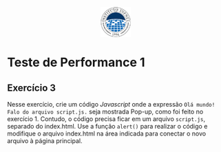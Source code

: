 <p align="center">
    <img src="assets/logo_infnet.png" width="70" height="70" />
</p>

# Teste de Performance 1

## Exercício 3

Nesse exercício, crie um código *Javascript* onde a expressão `Olá mundo! Falo do arquivo script.js.` seja mostrada Pop-up, como foi feito no exercício 1. Contudo, o código precisa ficar em um arquivo `script.js`, separado do index.html. Use a função `alert()` para realizar o código e modifique o arquivo index.html na área indicada para conectar o novo arquivo à página principal.